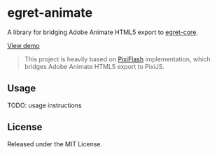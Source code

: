 # egret-animate

A library for bridging Adobe Animate HTML5 export to
[egret-core](https://github.com/egret-labs/egret-core).

[View demo](http://endel.github.io/egret-animate)

> This project is heavily based on
[PixiFlash](https://github.com/CloudKidStudio/PixiFlash) implementation, which
bridges Adobe Animate HTML5 export to PixiJS.

## Usage

TODO: usage instructions

## License

Released under the MIT License.
